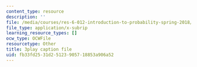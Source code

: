 ```yaml
---
content_type: resource
description: ''
file: /media/courses/res-6-012-introduction-to-probability-spring-2018/fb33fd2531d25123905718853a906a52_IrKUM3nNXJE.vtt
file_type: application/x-subrip
learning_resource_types: []
ocw_type: OCWFile
resourcetype: Other
title: 3play caption file
uid: fb33fd25-31d2-5123-9057-18853a906a52
---
```

